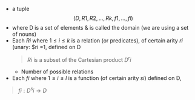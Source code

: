 - a tuple $$(D,R1,R2,...,Rk,f1,...,fl)$$
- where D is a set of elements & is called the domain (we are using a set of nouns)
- Each $Ri$ where $1 \le i \le k$ is a relation (or predicates), of certain arity $ri$ (unary: $ri =1, defined on D
	> $Ri$ is a subset of the Cartesian product $D^ri$
	- Number of possible relations
- Each $fi$ where $1 \le i \le l$ is a function (of certain arity $si$) defined on D,
>	$fi : D^si \rightarrow D$
>	